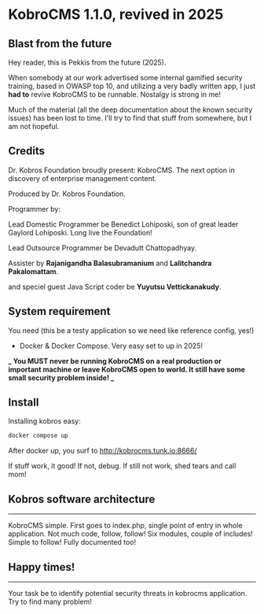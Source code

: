 # KobroCMS 1.1.0, revived in 2025

## Blast from the future

Hey reader, this is Pekkis from the future (2025).

When somebody at our work advertised some internal gamified security training, based in OWASP top 10, and utilizing a very badly written app, I just **had to** revive KobroCMS to be runnable. Nostalgy is strong in me!

Much of the material (all the deep documentation about the known security issues) has been lost to time. I'll try to find that stuff from somewhere, but I am not hopeful.

## Credits

Dr. Kobros Foundation broudly present: KobroCMS. The next option in discovery of enterprise management content.

Produced by Dr. Kobros Foundation.

Programmer by:

Lead Domestic Programmer be Benedict Lohiposki, son of great leader Gaylord Lohiposki. Long live the Foundation!

Lead Outsource Programmer be Devadutt Chattopadhyay.

Assister by **Rajanigandha Balasubramanium** and **Lalitchandra Pakalomattam**.

and speciel guest Java Script coder be **Yuyutsu Vettickanakudy**.

## System requirement

You need (this be a testy application so we need like reference config, yes!)

- Docker & Docker Compose. Very easy set to up in 2025!

**_ You MUST never be running KobroCMS on a real production or important machine or leave KobroCMS open to world. It still have some small security problem inside! _**

## Install

Installing kobros easy:

```bash
docker compose up
```

After docker up, you surf to http://kobrocms.tunk.io:8666/

If stuff work, it good! If not, debug. If still not work, shed tears and call mom!

## Kobros software architecture

---

KobroCMS simple. First goes to index.php, single point of entry in whole application. Not much code, follow, follow!
Six modules, couple of includes! Simple to follow! Fully documented too!

## Happy times!

---

Your task be to identify potential security threats in kobrocms application. Try to find many problem!
